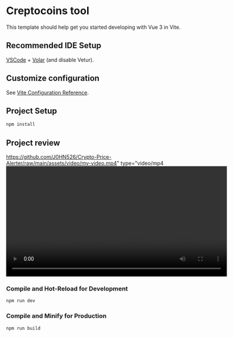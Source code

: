 # Creptocoins tool

This template should help get you started developing with Vue 3 in Vite.

## Recommended IDE Setup

[VSCode](https://code.visualstudio.com/) + [Volar](https://marketplace.visualstudio.com/items?itemName=Vue.volar) (and disable Vetur).

## Customize configuration

See [Vite Configuration Reference](https://vite.dev/config/).

## Project Setup

```sh
npm install
```
## Project review
https://github.com/J0HN526/Crypto-Price-Alerter/raw/main/assets/video/my-video.mp4" type="video/mp4
<video width="600" controls>
  <source src="https://github.com/J0HN526/Crypto-Price-Alerter/raw/main/assets/video/my-video.mp4" type="video/mp4">
  Your browser does not support the video tag.
</video>

### Compile and Hot-Reload for Development

```sh
npm run dev
```

### Compile and Minify for Production

```sh
npm run build
```
